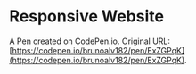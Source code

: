# Responsive Website

A Pen created on CodePen.io. Original URL: [https://codepen.io/brunoalv182/pen/ExZGPqK](https://codepen.io/brunoalv182/pen/ExZGPqK).


